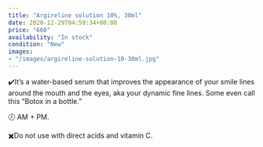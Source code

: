 ```yaml
---
title: "Argireline solution 10%, 30ml"
date: 2020-12-29T04:59:34+00:00
price: "660"
availability: "In stock"
condition: "New"
images:
- "/images/argireline-solution-10-30ml.jpg"
---
```


✔️It’s a water-based serum that improves the appearance of your smile lines around the mouth and the eyes, aka your dynamic fine lines. Some even call this “Botox in a bottle.”

🕖 AM + PM.

✖️Do not use with direct acids and vitamin C.

